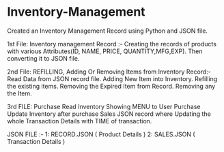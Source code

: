 # Inventory-Management

Created an Inventory Management Record using Python and JSON file.

1st File: Inventory management Record :-
          Creating the records of products with various Attributes(ID, NAME, PRICE, QUANTITY,MFG,EXP).
          Then converting it to JSON file.

2nd File: REFILLING, Adding Or Removing Items from Inventory Record:-
          Read Data from JSON record file.
          Adding New Item into Inventory.
          Refilling the existing items.
          Removing the Expired Item from Record.
          Removing any the Item.

3rd FILE: Purchase
         Read Inventory
         Showing MENU to User
         Purchase
         Update Inventory after purchase
         Sales JSON record where Updating the whole Transaction Details with TIME of transaction.


JSON FILE :-
         1: RECORD.JSON ( Product Details )
         2: SALES.JSON  ( Transaction Details )
